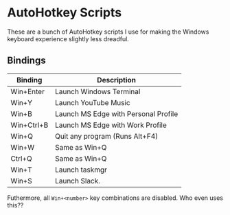 # AutoHotkey Scripts

These are a bunch of AutoHotkey scripts I use for making the Windows keyboard experience slightly less dreadful.

## Bindings

| Binding    | Description                          |
|------------|--------------------------------------|
| Win+Enter  | Launch Windows Terminal              |
| Win+Y      | Launch YouTube Music                 |
| Win+B      | Launch MS Edge with Personal Profile |
| Win+Ctrl+B | Launch MS Edge with Work Profile     |
| Win+Q      | Quit any program (Runs Alt+F4)       |
| Win+W      | Same as Win+Q                        |
| Ctrl+Q     | Same as Win+Q                        |
| Win+T      | Launch taskmgr                       |
| Win+S      | Launch Slack.                        |


Futhermore, all `Win+<number>` key combinations are disabled. Who even uses this??

